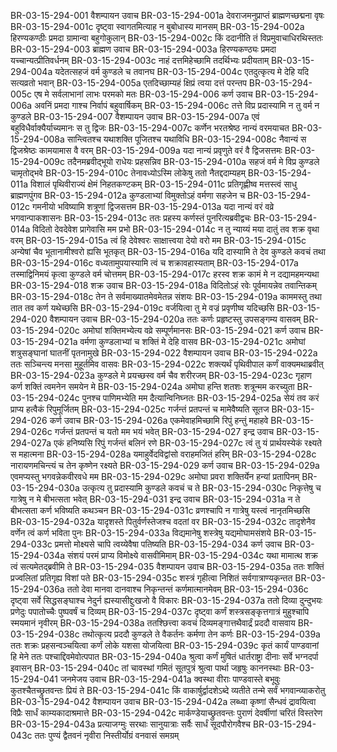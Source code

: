 BR-03-15-294-001	वैशम्पायन उवाच
BR-03-15-294-001a	देवराजमनुप्राप्तं ब्राह्मणच्छद्मना वृषः
BR-03-15-294-001c	दृष्ट्वा स्वागतमित्याह न बुबोधास्य मानसम्
BR-03-15-294-002a	हिरण्यकण्ठीः प्रमदा ग्रामान्वा बहुगोकुलान्
BR-03-15-294-002c	किं ददानीति तं विप्रमुवाचाधिरथिस्ततः
BR-03-15-294-003	ब्राह्मण उवाच
BR-03-15-294-003a	हिरण्यकण्ठ्यः प्रमदा यच्चान्यत्प्रीतिवर्धनम्
BR-03-15-294-003c	नाहं दत्तमिहेच्छामि तदर्थिभ्यः प्रदीयताम्
BR-03-15-294-004a	यदेतत्सहजं वर्म कुण्डले च तवानघ
BR-03-15-294-004c	एतदुत्कृत्य मे देहि यदि सत्यव्रतो भवान्
BR-03-15-294-005a	एतदिच्छाम्यहं क्षिप्रं त्वया दत्तं परन्तप
BR-03-15-294-005c	एष मे सर्वलाभानां लाभः परमको मतः
BR-03-15-294-006	कर्ण उवाच
BR-03-15-294-006a	अवनिं प्रमदा गाश्च निर्वापं बहुवार्षिकम्
BR-03-15-294-006c	तत्ते विप्र प्रदास्यामि न तु वर्म न कुण्डले
BR-03-15-294-007	वैशम्पायन उवाच
BR-03-15-294-007a	एवं बहुविधैर्वाक्यैर्याच्यमानः स तु द्विजः
BR-03-15-294-007c	कर्णेन भरतश्रेष्ठ नान्यं वरमयाचत
BR-03-15-294-008a	सान्त्वितश्च यथाशक्ति पूजितश्च यथाविधि
BR-03-15-294-008c	नैवान्यं स द्विजश्रेष्ठः कामयामास वै वरम्
BR-03-15-294-009a	यदा नान्यं प्रवृणुते वरं वै द्विजसत्तमः
BR-03-15-294-009c	तदैनमब्रवीद्भूयो राधेयः प्रहसन्निव
BR-03-15-294-010a	सहजं वर्म मे विप्र कुण्डले चामृतोद्भवे
BR-03-15-294-010c	तेनावध्योऽस्मि लोकेषु ततो नैतद्ददाम्यहम्
BR-03-15-294-011a	विशालं पृथिवीराज्यं क्षेमं निहतकण्टकम्
BR-03-15-294-011c	प्रतिगृह्णीष्व मत्तस्त्वं साधु ब्राह्मणपुंगव
BR-03-15-294-012a	कुण्डलाभ्यां विमुक्तोऽहं वर्मणा सहजेन च
BR-03-15-294-012c	गमनीयो भविष्यामि शत्रूणां द्विजसत्तम
BR-03-15-294-013a	यदा नान्यं वरं वव्रे भगवान्पाकशासनः
BR-03-15-294-013c	ततः प्रहस्य कर्णस्तं पुनरित्यब्रवीद्वचः
BR-03-15-294-014a	विदितो देवदेवेश प्रागेवासि मम प्रभो
BR-03-15-294-014c	न तु न्याय्यं मया दातुं तव शक्र वृथा वरम्
BR-03-15-294-015a	त्वं हि देवेश्वरः साक्षात्त्वया देयो वरो मम
BR-03-15-294-015c	अन्येषां चैव भूतानामीश्वरो ह्यसि भूतकृत्
BR-03-15-294-016a	यदि दास्यामि ते देव कुण्डले कवचं तथा
BR-03-15-294-016c	वध्यतामुपयास्यामि त्वं च शक्रावहास्यताम्
BR-03-15-294-017a	तस्माद्विनिमयं कृत्वा कुण्डले वर्म चोत्तमम्
BR-03-15-294-017c	हरस्व शक्र कामं मे न दद्यामहमन्यथा
BR-03-15-294-018	शक्र उवाच
BR-03-15-294-018a	विदितोऽहं रवेः पूर्वमायन्नेव तवान्तिकम्
BR-03-15-294-018c	तेन ते सर्वमाख्यातमेवमेतन्न संशयः
BR-03-15-294-019a	काममस्तु तथा तात तव कर्ण यथेच्छसि
BR-03-15-294-019c	वर्जयित्वा तु मे वज्रं प्रवृणीष्व यदिच्छसि
BR-03-15-294-020	वैशम्पायन उवाच
BR-03-15-294-020a	ततः कर्णः प्रहृष्टस्तु उपसङ्गम्य वासवम्
BR-03-15-294-020c	अमोघां शक्तिमभ्येत्य वव्रे सम्पूर्णमानसः
BR-03-15-294-021	कर्ण उवाच
BR-03-15-294-021a	वर्मणा कुण्डलाभ्यां च शक्तिं मे देहि वासव
BR-03-15-294-021c	अमोघां शत्रुसङ्घानां घातनीं पृतनामुखे
BR-03-15-294-022	वैशम्पायन उवाच
BR-03-15-294-022a	ततः सञ्चिन्त्य मनसा मुहूर्तमिव वासवः
BR-03-15-294-022c	शक्त्यर्थं पृथिवीपाल कर्णं वाक्यमथाब्रवीत्
BR-03-15-294-023a	कुण्डले मे प्रयच्छस्व वर्म चैव शरीरजम्
BR-03-15-294-023c	गृहाण कर्ण शक्तिं त्वमनेन समयेन मे
BR-03-15-294-024a	अमोघा हन्ति शतशः शत्रून्मम करच्युता
BR-03-15-294-024c	पुनश्च पाणिमभ्येति मम दैत्यान्विनिघ्नतः
BR-03-15-294-025a	सेयं तव करं प्राप्य हत्वैकं रिपुमूर्जितम्
BR-03-15-294-025c	गर्जन्तं प्रतपन्तं च मामेवैष्यति सूतज
BR-03-15-294-026	कर्ण उवाच
BR-03-15-294-026a	एकमेवाहमिच्छामि रिपुं हन्तुं महाहवे
BR-03-15-294-026c	गर्जन्तं प्रतपन्तं च यतो मम भयं भवेत्
BR-03-15-294-027	इन्द्र उवाच
BR-03-15-294-027a	एकं हनिष्यसि रिपुं गर्जन्तं बलिनं रणे
BR-03-15-294-027c	त्वं तु यं प्रार्थयस्येकं रक्ष्यते स महात्मना
BR-03-15-294-028a	यमाहुर्वेदविद्वांसो वराहमजितं हरिम्
BR-03-15-294-028c	नारायणमचिन्त्यं च तेन कृष्णेन रक्ष्यते
BR-03-15-294-029	कर्ण उवाच
BR-03-15-294-029a	एवमप्यस्तु भगवन्नेकवीरवधे मम
BR-03-15-294-029c	अमोघा प्रवरा शक्तिर्येन हन्यां प्रतापिनम्
BR-03-15-294-030a	उत्कृत्य तु प्रदास्यामि कुण्डले कवचं च ते
BR-03-15-294-030c	निकृत्तेषु च गात्रेषु न मे बीभत्सता भवेत्
BR-03-15-294-031	इन्द्र उवाच
BR-03-15-294-031a	न ते बीभत्सता कर्ण भविष्यति कथञ्चन
BR-03-15-294-031c	व्रणश्चापि न गात्रेषु यस्त्वं नानृतमिच्छसि
BR-03-15-294-032a	यादृशस्ते पितुर्वर्णस्तेजश्च वदतां वर
BR-03-15-294-032c	तादृशेनैव वर्णेन त्वं कर्ण भविता पुनः
BR-03-15-294-033a	विद्यमानेषु शस्त्रेषु यद्यमोघामसंशये
BR-03-15-294-033c	प्रमत्तो मोक्ष्यसे चापि त्वय्येवैषा पतिष्यति
BR-03-15-294-034	कर्ण उवाच
BR-03-15-294-034a	संशयं परमं प्राप्य विमोक्ष्ये वासवीमिमाम्
BR-03-15-294-034c	यथा मामात्थ शक्र त्वं सत्यमेतद्ब्रवीमि ते
BR-03-15-294-035	वैशम्पायन उवाच
BR-03-15-294-035a	ततः शक्तिं प्रज्वलितां प्रतिगृह्य विशां पते
BR-03-15-294-035c	शस्त्रं गृहीत्वा निशितं सर्वगात्राण्यकृन्तत
BR-03-15-294-036a	ततो देवा मानवा दानवाश्च निकृन्तन्तं कर्णमात्मानमेवम्
BR-03-15-294-036c	दृष्ट्वा सर्वे सिद्धसङ्घाश्च नेदुर्न ह्यस्यासीद्दुःखजो वै विकारः
BR-03-15-294-037a	ततो दिव्या दुन्दुभयः प्रणेदुः पपातोच्चैः पुष्पवर्षं च दिव्यम्
BR-03-15-294-037c	दृष्ट्वा कर्णं शस्त्रसङ्कृत्तगात्रं मुहुश्चापि स्मयमानं नृवीरम्
BR-03-15-294-038a	ततश्छित्त्वा कवचं दिव्यमङ्गात्तथैवार्द्रं प्रददौ वासवाय
BR-03-15-294-038c	तथोत्कृत्य प्रददौ कुण्डले ते वैकर्तनः कर्मणा तेन कर्णः
BR-03-15-294-039a	ततः शक्रः प्रहसन्वञ्चयित्वा कर्णं लोके यशसा योजयित्वा
BR-03-15-294-039c	कृतं कार्यं पाण्डवानां हि मेने ततः पश्चाद्दिवमेवोत्पपात
BR-03-15-294-040a	श्रुत्वा कर्णं मुषितं धार्तराष्ट्रा दीनाः सर्वे भग्नदर्पा इवासन्
BR-03-15-294-040c	तां चावस्थां गमितं सूतपुत्रं श्रुत्वा पार्था जहृषुः काननस्थाः
BR-03-15-294-041	जनमेजय उवाच
BR-03-15-294-041a	क्वस्था वीराः पाण्डवास्ते बभूवुः कुतश्चैतच्छ्रुतवन्तः प्रियं ते
BR-03-15-294-041c	किं वाकार्षुर्द्वादशेऽब्दे व्यतीते तन्मे सर्वं भगवान्व्याकरोतु
BR-03-15-294-042	वैशम्पायन उवाच
BR-03-15-294-042a	लब्ध्वा कृष्णां सैन्धवं द्रावयित्वा विप्रैः सार्धं काम्यकादाश्रमात्ते
BR-03-15-294-042c	मार्कण्डेयाच्छ्रुतवन्तः पुराणं देवर्षीणां चरितं विस्तरेण
BR-03-15-294-043a	प्रत्याजग्मुः सरथाः सानुयात्राः सर्वैः सार्धं सूदपौरोगवैश्च
BR-03-15-294-043c	ततः पुण्यं द्वैतवनं नृवीरा निस्तीर्योग्रं वनवासं समग्रम्
